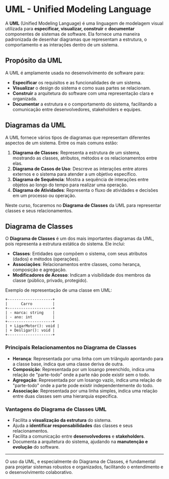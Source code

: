 
# UML - Unified Modeling Language

A **UML** (Unified Modeling Language) é uma linguagem de modelagem visual utilizada para **especificar, visualizar, construir** e **documentar** componentes de sistemas de software. Ela fornece uma maneira padronizada de desenhar diagramas que representam a estrutura, o comportamento e as interações dentro de um sistema.

## Propósito da UML

A UML é amplamente usada no desenvolvimento de software para:
- **Especificar** os requisitos e as funcionalidades de um sistema.
- **Visualizar** o design do sistema e como suas partes se relacionam.
- **Construir** a arquitetura do software com uma representação clara e organizada.
- **Documentar** a estrutura e o comportamento do sistema, facilitando a comunicação entre desenvolvedores, stakeholders e equipes.

## Diagramas da UML

A UML fornece vários tipos de diagramas que representam diferentes aspectos de um sistema. Entre os mais comuns estão:

1. **Diagrama de Classes**: Representa a estrutura de um sistema, mostrando as classes, atributos, métodos e os relacionamentos entre elas.
2. **Diagrama de Casos de Uso**: Descreve as interações entre atores externos e o sistema para atender a um objetivo específico.
3. **Diagrama de Sequência**: Mostra a sequência de interações entre objetos ao longo do tempo para realizar uma operação.
4. **Diagrama de Atividades**: Representa o fluxo de atividades e decisões em um processo ou operação.

Neste curso, focaremos no **Diagrama de Classes** da UML para representar classes e seus relacionamentos.

## Diagrama de Classes

O **Diagrama de Classes** é um dos mais importantes diagramas da UML, pois representa a estrutura estática do sistema. Ele inclui:

- **Classes**: Entidades que compõem o sistema, com seus atributos (dados) e métodos (operações).
- **Associações**: Relacionamentos entre classes, como herança, composição e agregação.
- **Modificadores de Acesso**: Indicam a visibilidade dos membros da classe (público, privado, protegido).
  
Exemplo de representação de uma classe em UML:

```
+--------------------+
|      Carro         |
+--------------------+
| - marca: string    |
| - ano: int         |
+--------------------+
| + LigarMotor(): void |
| + Desligar(): void |
+--------------------+
```

### Principais Relacionamentos no Diagrama de Classes

- **Herança**: Representada por uma linha com um triângulo apontando para a classe base, indica que uma classe deriva de outra.
- **Composição**: Representada por um losango preenchido, indica uma relação de "parte-todo" onde a parte não pode existir sem o todo.
- **Agregação**: Representada por um losango vazio, indica uma relação de "parte-todo" onde a parte pode existir independentemente do todo.
- **Associação**: Representada por uma linha simples, indica uma relação entre duas classes sem uma hierarquia específica.

### Vantagens do Diagrama de Classes UML

- Facilita a **visualização da estrutura** do sistema.
- Ajuda a **identificar responsabilidades** das classes e seus relacionamentos.
- Facilita a comunicação entre **desenvolvedores** e **stakeholders**.
- Documenta a arquitetura do sistema, ajudando na **manutenção e evolução** do software.

---

O uso da UML, e especialmente do Diagrama de Classes, é fundamental para projetar sistemas robustos e organizados, facilitando o entendimento e o desenvolvimento colaborativo.
